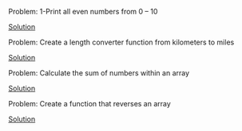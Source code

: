 Problem: 1-Print all even numbers from 0 – 10


[Solution](https://github.com/Slmti-BH/js_challenges/blob/main/misc/printEvenNumbers.js)


Problem: Create a length converter function from kilometers to miles

[Solution](https://github.com/Slmti-BH/js_challenges/blob/main/misc/lengthConverter.js)


Problem: Calculate the sum of numbers within an array

[Solution](https://github.com/Slmti-BH/js_challenges/blob/main/misc/sumNoInArr.js)

Problem: Create a function that reverses an array

[Solution](https://github.com/Slmti-BH/js_challenges/blob/main/misc/reverseArr.js)
